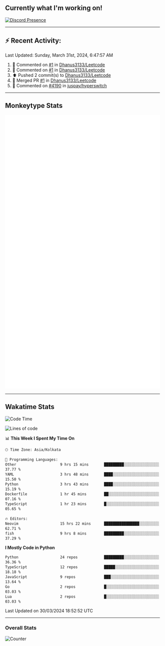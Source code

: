 ## Currently what I'm working on!
[![Discord Presence](https://lanyard.cnrad.dev/api/534981034400284712)](https://discord.com/users/534981034400284712)

---

## :zap: Recent Activity:
<!--RECENT_ACTIVITY:last_update-->
Last Updated: Sunday, March 31st, 2024, 6:47:57 AM
<!--RECENT_ACTIVITY:last_update_end-->
<!--RECENT_ACTIVITY:start-->
1. 💬 Commented on [#1](https://github.com/Dhanus3133/Leetcode/pull/1#issuecomment-2024582192) in [Dhanus3133/Leetcode](https://github.com/Dhanus3133/Leetcode)<br>
2. 💬 Commented on [#1](https://github.com/Dhanus3133/Leetcode/pull/1#issuecomment-2024580131) in [Dhanus3133/Leetcode](https://github.com/Dhanus3133/Leetcode)<br>
3. ⬆️ Pushed 2 commit(s) to [Dhanus3133/Leetcode](https://github.com/Dhanus3133/Leetcode)<br>
4. 🎉 Merged PR [#1](https://github.com/Dhanus3133/Leetcode/pull/1) in [Dhanus3133/Leetcode](https://github.com/Dhanus3133/Leetcode)<br>
5. 💬 Commented on [#4190](https://github.com/juspay/hyperswitch/pull/4190#issuecomment-2022268262) in [juspay/hyperswitch](https://github.com/juspay/hyperswitch)<br>
<!--RECENT_ACTIVITY:end-->

---

## Monkeytype Stats
<a href="https://monkeytype.com/profile/dhanus">
  <img src="https://raw.githubusercontent.com/Dhanus3133/Dhanus3133/monkeytype/monkeytype-lbpb.svg" alt="Monkeytype Profile" />
</a>

---

## Wakatime Stats
<!--START_SECTION:waka-->
![Code Time](http://img.shields.io/badge/Code%20Time-1%2C759%20hrs%2035%20mins-blue)

![Lines of code](https://img.shields.io/badge/From%20Hello%20World%20I%27ve%20Written-4.9%20million%20lines%20of%20code-blue)

📊 **This Week I Spent My Time On** 

```text
🕑︎ Time Zone: Asia/Kolkata

💬 Programming Languages: 
Other                    9 hrs 15 mins       █████████░░░░░░░░░░░░░░░░   37.77 % 
YAML                     3 hrs 48 mins       ████░░░░░░░░░░░░░░░░░░░░░   15.50 % 
Python                   3 hrs 43 mins       ████░░░░░░░░░░░░░░░░░░░░░   15.19 % 
Dockerfile               1 hr 45 mins        ██░░░░░░░░░░░░░░░░░░░░░░░   07.16 % 
TypeScript               1 hr 23 mins        █░░░░░░░░░░░░░░░░░░░░░░░░   05.65 % 

🔥 Editors: 
Neovim                   15 hrs 22 mins      ████████████████░░░░░░░░░   62.71 % 
fish                     9 hrs 8 mins        █████████░░░░░░░░░░░░░░░░   37.29 % 
```

**I Mostly Code in Python** 

```text
Python                   24 repos            █████████░░░░░░░░░░░░░░░░   36.36 % 
TypeScript               12 repos            █████░░░░░░░░░░░░░░░░░░░░   18.18 % 
JavaScript               9 repos             ███░░░░░░░░░░░░░░░░░░░░░░   13.64 % 
Go                       2 repos             █░░░░░░░░░░░░░░░░░░░░░░░░   03.03 % 
Lua                      2 repos             █░░░░░░░░░░░░░░░░░░░░░░░░   03.03 % 
```




 Last Updated on 30/03/2024 18:52:52 UTC
<!--END_SECTION:waka-->
---

### Overall Stats

<img src="https://moe-counter.glitch.me/get/@Dhanus3133?theme=asoul" alt="Counter" />
